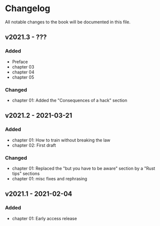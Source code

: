 # Changelog

All notable changes to the book will be documented in this file.


## v2021.3 - ???

### Added

* Preface
* chapter 03
* chapter 04
* chapter 05

### Changed

* chapter 01: Added the "Consequences of a hack" section



## v2021.2 - 2021-03-21

### Added

* chapter 01: How to train without breaking the law
* chapter 02: First draft

### Changed

* chapter 01: Replaced the "but you have to be aware" section by a "Rust tips" sections
* chapter 01: misc fixes and rephrasing



## v2021.1 - 2021-02-04

### Added

* chapter 01: Early access release
